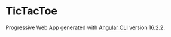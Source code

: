 # TicTacToe
Progressive Web App generated with [Angular CLI](https://github.com/angular/angular-cli) version 16.2.2.